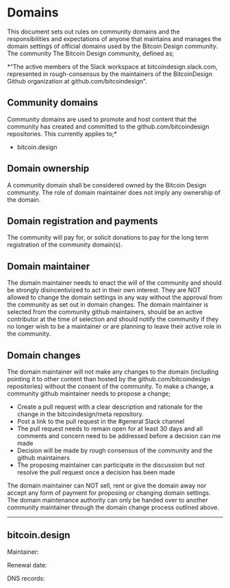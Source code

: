 # Domains

This document sets out rules on community domains and the responsibilities and expectations of anyone that maintains and manages the domain settings of official domains used by the Bitcoin Design community. 
The community
The Bitcoin Design community, defined as; 

*“The active members of the Slack workspace at bitcoindesign.slack.com, represented in rough-consensus by the maintainers of the BitcoinDesign Github organization at github.com/bitcoindesign”.

## Community domains
Community domains are used to promote and host content that the community has created and committed to the github.com/bitcoindesign repositories. This currently applies to;*

- bitcoin.design

## Domain ownership
A community domain shall be considered owned by the Bitcoin Design community.
The role of domain maintainer does not imply any ownership of the domain. 

## Domain registration and payments
The community will pay for, or solicit donations to pay for the long term registration of the community domain(s). 

## Domain maintainer
The domain maintainer needs to enact the will of the community and should be strongly disincentivized to act in their own interest. They are NOT allowed to change the domain settings in any way without the approval from the community as set out in domain changes. The domain maintainer is selected from the community github maintainers, should be an active contributor at the time of selection and should notify the community if they no longer wish to be a maintainer or are planning to leave their active role in the community.

## Domain changes
The domain maintainer will not make any changes to the domain (including pointing it to other content than hosted by the github.com/bitcoindesign repositories) without the consent of the community. To make a change, a community github maintainer needs to propose a change;

- Create a pull request with a clear description and rationale for the change in the bitcoindesign/meta repository.
- Post a link to the pull request in the #general Slack channel
- The pull request needs to remain open for at least 30 days and all comments and concern need to be addressed before a decision can me made
- Decision will be made by rough consensus of the community and the github maintainers
- The proposing maintainer can participate in the discussion but not resolve the pull request once a decision has been made

The domain maintainer can NOT sell, rent or give the domain away nor accept any form of payment for proposing or changing domain settings. The domain maintenance authority can only be handed over to another community maintainer through the domain change process outlined above.

---

## bitcoin.design
Maintainer: 

Renewal date:

DNS records:






